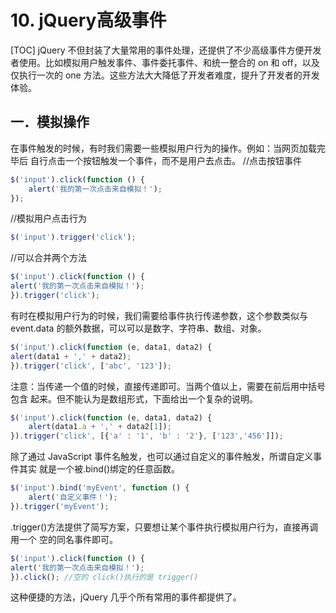 # 10. jQuery高级事件
[TOC]
jQuery 不但封装了大量常用的事件处理，还提供了不少高级事件方便开发者使用。比如模拟用户触发事件、事件委托事件、和统一整合的 on 和 off，以及仅执行一次的 one 方法。这些方法大大降低了开发者难度，提升了开发者的开发体验。
## 一．模拟操作
在事件触发的时候，有时我们需要一些模拟用户行为的操作。例如：当网页加载完毕后
自行点击一个按钮触发一个事件，而不是用户去点击。
//点击按钮事件
```javascript
$('input').click(function () {
    alert('我的第一次点击来自模拟！');
});
```
//模拟用户点击行为
```javascript
$('input').trigger('click');
```
//可以合并两个方法
```javascript
$('input').click(function () {
alert('我的第一次点击来自模拟！');
}).trigger('click');
```
有时在模拟用户行为的时候，我们需要给事件执行传递参数，这个参数类似与 event.data
的额外数据，可以可以是数字、字符串、数组、对象。
```javascript
$('input').click(function (e, data1, data2) {
alert(data1 + ',' + data2);
}).trigger('click', ['abc', '123']);
```
注意：当传递一个值的时候，直接传递即可。当两个值以上，需要在前后用中括号包含
起来。但不能认为是数组形式，下面给出一个复杂的说明。
```javascript
$('input').click(function (e, data1, data2) {
    alert(data1.a + ',' + data2[1]);
}).trigger('click', [{'a' : '1', 'b' : '2'}, ['123','456']]);
```
除了通过 JavaScript 事件名触发，也可以通过自定义的事件触发，所谓自定义事件其实
就是一个被.bind()绑定的任意函数。
```javascript
$('input').bind('myEvent', function () {
    alert('自定义事件！');
}).trigger('myEvent');
```
.trigger()方法提供了简写方案，只要想让某个事件执行模拟用户行为，直接再调用一个
空的同名事件即可。
```javascript
$('input').click(function () {
alert('我的第一次点击来自模拟！');
}).click(); //空的 click()执行的是 trigger()
```
这种便捷的方法，jQuery 几乎个所有常用的事件都提供了。